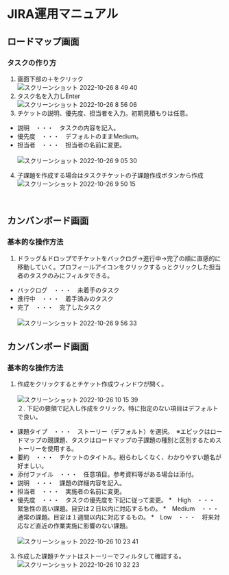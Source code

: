 # JIRA運用マニュアル
## ロードマップ画面
### タスクの作り方
1. 画面下部の＋をクリック<br>
![スクリーンショット 2022-10-26 8 49 40](https://user-images.githubusercontent.com/49933865/197902768-1cae5bfe-9175-4e86-99a8-d6b9b8ad8b0b.png)<br>
2. タスク名を入力しEnter<br>
![スクリーンショット 2022-10-26 8 56 06](https://user-images.githubusercontent.com/49933865/197903447-19088300-c574-4347-b55d-69eef6239c79.png)<br>
3. チケットの説明、優先度、担当者を入力。初期見積もりは任意。<br>
  * 説明　・・・　タスクの内容を記入。
  * 優先度　・・・　デフォルトのままMedium。
  * 担当者　・・・　担当者の名前に変更。<br><br>
![スクリーンショット 2022-10-26 9 05 30](https://user-images.githubusercontent.com/49933865/197904334-97527e51-9850-4221-827b-e981c9fce344.png)<br>
4. 子課題を作成する場合はタスクチケットの子課題作成ボタンから作成<br>
![スクリーンショット 2022-10-26 9 50 15](https://user-images.githubusercontent.com/49933865/197908971-cab61c99-05b1-4788-b524-ffa2dc0e6357.png)<br>

<br>

## カンバンボード画面
### 基本的な操作方法
1. ドラッグ＆ドロップでチケットをバックログ→進行中→完了の順に直感的に移動していく。プロフィールアイコンをクリックするっとクリックした担当者のタスクのみにフィルタできる。
  * バックログ　・・・　未着手のタスク
  * 進行中　・・・　着手済みのタスク
  * 完了　・・・　完了したタスク<br><br>
![スクリーンショット 2022-10-26 9 56 33](https://user-images.githubusercontent.com/49933865/197909911-7efe4281-0b52-4151-9524-eae1a8a3ab80.png)<br>

## カンバンボード画面
### 基本的な操作方法
1. 作成をクリックするとチケット作成ウィンドウが開く。<br><br>
![スクリーンショット 2022-10-26 10 15 39](https://user-images.githubusercontent.com/49933865/197911852-e8c6a363-2d2d-44c0-8564-165738b5ce5b.png)<br>
２. 下記の要領で記入し作成をクリック。特に指定のない項目はデフォルトで良い。
  * 課題タイプ　・・・　ストーリー（デフォルト）を選択。　※エピックはロードマップの親課題、タスクはロードマップの子課題の種別と区別するためストーリーを使用する。
  * 要約　・・・　チケットのタイトル。紛らわしくなく、わかりやすい題名が好ましい。
  * 添付ファイル　・・・　任意項目。参考資料等がある場合は添付。
  * 説明　・・・　課題の詳細内容を記入。
  * 担当者　・・・　実施者の名前に変更。
  * 優先度　・・・　タスクの優先度を下記に従って変更。
    *　High　・・・　緊急性の高い課題。目安は２日以内に対応するもの。
    *　Medium　・・・　通常の課題。目安は１週間以内に対応するもの。
    *　Low　・・・　将来対応など直近の作業実施に影響のない課題。<br><br>
![スクリーンショット 2022-10-26 10 23 41](https://user-images.githubusercontent.com/49933865/197912647-277ee272-174a-4f40-9040-a6f734a45b19.png)<br>
3. 作成した課題チケットはストーリーでフィルタして確認する。<br>
![スクリーンショット 2022-10-26 10 32 23](https://user-images.githubusercontent.com/49933865/197913578-08f7cff1-74d1-437e-9dec-c9b151645f24.png)<br>
